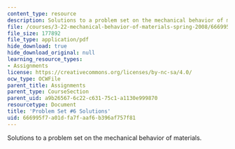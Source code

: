 ```yaml
---
content_type: resource
description: Solutions to a problem set on the mechanical behavior of materials.
file: /courses/3-22-mechanical-behavior-of-materials-spring-2008/666995f7a01dfa7faaf6b396af757f81_sol6.pdf
file_size: 177892
file_type: application/pdf
hide_download: true
hide_download_original: null
learning_resource_types:
- Assignments
license: https://creativecommons.org/licenses/by-nc-sa/4.0/
ocw_type: OCWFile
parent_title: Assignments
parent_type: CourseSection
parent_uid: a9b26567-6c22-c631-75c1-a1130e999870
resourcetype: Document
title: 'Problem Set #6 Solutions'
uid: 666995f7-a01d-fa7f-aaf6-b396af757f81
---
```

Solutions to a problem set on the mechanical behavior of materials.